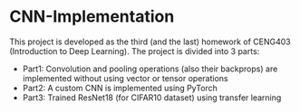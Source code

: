 # CNN-Implementation

This project is developed as the third (and the last) homework of CENG403 (Introduction to Deep Learning). The project is divided into 3 parts:
- Part1: Convolution and pooling operations (also their backprops) are implemented without using vector or tensor operations
- Part2: A custom CNN is implemented using PyTorch
- Part3: Trained ResNet18 (for CIFAR10 dataset) using transfer learning
